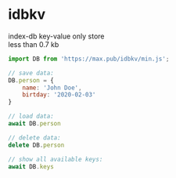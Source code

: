 # idbkv

index-db key-value only store  
less than 0.7 kb


```javascript
import DB from 'https://max.pub/idbkv/min.js';

// save data:
DB.person = {
	name: 'John Doe',
	birtday: '2020-02-03'
}

// load data:
await DB.person

// delete data:
delete DB.person 

// show all available keys:
await DB.keys

```